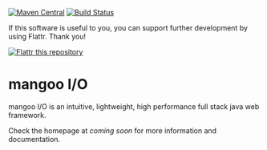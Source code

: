 [![Maven Central](https://maven-badges.herokuapp.com/maven-central/de.svenkubiak/mangoo/badge.svg)](https://maven-badges.herokuapp.com/maven-central/de.svenkubiak/mangooio)
[![Build Status](https://secure.travis-ci.org/svenkubiak/mangooio.png?branch=master)](http://travis-ci.org/svenkubiak/mangooio)

If this software is useful to you, you can support further development by using Flattr. Thank you!

[![Flattr this repository](http://api.flattr.com/button/flattr-badge-large.png)](https://flattr.com/submit/auto?user_id=svenkubiak&url=https://github.com/svenkubiak/mangooio&title=mangooio&language=en&tags=github&category=software)


mangoo I/O
================

mangoo I/O is an intuitive, lightweight, high performance full stack java web framework.

Check the homepage at *coming soon* for more information and documentation.